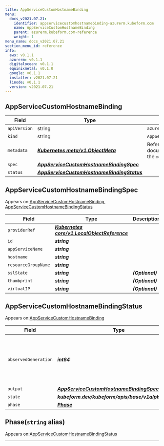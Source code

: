 ```yaml
---
title: AppServiceCustomHostnameBinding
menu:
  docs_v2021.07.21:
    identifier: appservicecustomhostnamebinding-azurerm.kubeform.com
    name: AppServiceCustomHostnameBinding
    parent: azurerm.kubeform.com-reference
    weight: 1
menu_name: docs_v2021.07.21
section_menu_id: reference
info:
  aws: v0.1.1
  azurerm: v0.1.1
  digitalocean: v0.1.1
  equinixmetal: v0.1.0
  google: v0.1.1
  installer: v2021.07.21
  linode: v0.1.1
  version: v2021.07.21
---
```


## AppServiceCustomHostnameBinding
| Field | Type | Description |
| ------ | ----- | ----------- |
| `apiVersion` | string | `azurerm.kubeform.com/v1alpha1` |
|    `kind` | string | `AppServiceCustomHostnameBinding` |
| `metadata` | ***[Kubernetes meta/v1.ObjectMeta](https://v1-18.docs.kubernetes.io/docs/reference/generated/kubernetes-api/v1.18/#objectmeta-v1-meta)***|Refer to the Kubernetes API documentation for the fields of the `metadata` field.|
| `spec` | ***[AppServiceCustomHostnameBindingSpec](#appservicecustomhostnamebindingspec)***||
| `status` | ***[AppServiceCustomHostnameBindingStatus](#appservicecustomhostnamebindingstatus)***||
## AppServiceCustomHostnameBindingSpec

Appears on:[AppServiceCustomHostnameBinding](#appservicecustomhostnamebinding), [AppServiceCustomHostnameBindingStatus](#appservicecustomhostnamebindingstatus)

| Field | Type | Description |
| ------ | ----- | ----------- |
| `providerRef` | ***[Kubernetes core/v1.LocalObjectReference](https://v1-18.docs.kubernetes.io/docs/reference/generated/kubernetes-api/v1.18/#localobjectreference-v1-core)***||
| `id` | ***string***||
| `appServiceName` | ***string***||
| `hostname` | ***string***||
| `resourceGroupName` | ***string***||
| `sslState` | ***string***| ***(Optional)*** |
| `thumbprint` | ***string***| ***(Optional)*** |
| `virtualIP` | ***string***| ***(Optional)*** |
## AppServiceCustomHostnameBindingStatus

Appears on:[AppServiceCustomHostnameBinding](#appservicecustomhostnamebinding)

| Field | Type | Description |
| ------ | ----- | ----------- |
| `observedGeneration` | ***int64***| ***(Optional)*** Resource generation, which is updated on mutation by the API Server.|
| `output` | ***[AppServiceCustomHostnameBindingSpec](#appservicecustomhostnamebindingspec)***| ***(Optional)*** |
| `state` | ***kubeform.dev/kubeform/apis/base/v1alpha1.State***| ***(Optional)*** |
| `phase` | ***[Phase](#phase)***| ***(Optional)*** |
## Phase(`string` alias)

Appears on:[AppServiceCustomHostnameBindingStatus](#appservicecustomhostnamebindingstatus)

---

